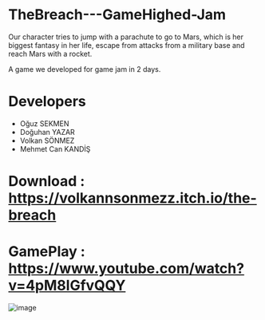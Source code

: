# TheBreach---GameHighed-Jam

Our character tries to jump with a parachute to go to Mars, which is her biggest fantasy in her life, escape from attacks from a military base and reach Mars with a rocket.

A game we developed for game jam in 2 days.

# Developers 
  - Oğuz SEKMEN
  - Doğuhan YAZAR
  - Volkan SÖNMEZ
  - Mehmet Can KANDİŞ

# Download : https://volkannsonmezz.itch.io/the-breach

# GamePlay : https://www.youtube.com/watch?v=4pM8lGfvQQY
![image](https://user-images.githubusercontent.com/78972141/115546867-36109e00-a2ae-11eb-80fe-591a1bedf9b7.png)
